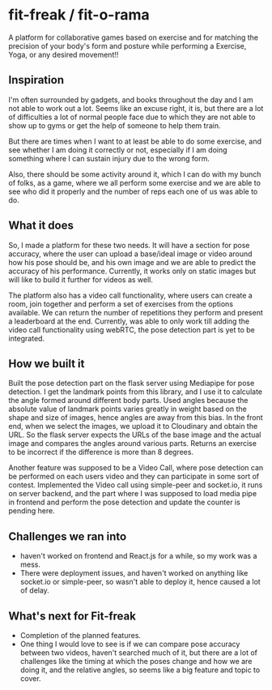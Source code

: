 # fit-freak / fit-o-rama

A platform for collaborative games based on exercise and for matching the precision of your body's form and posture while performing a Exercise, Yoga, or any desired movement!!

## Inspiration

I'm often surrounded by gadgets, and books throughout the day and I am not able to work out a lot. Seems like an excuse right, it is, but there are a lot of difficulties a lot of normal people face due to which they are not able to show up to gyms or get the help of someone to help them train.

But there are times when I want to at least be able to do some exercise, and see whether I am doing it correctly or not, especially if I am doing something where I can sustain injury due to the wrong form.

Also, there should be some activity around it, which I can do with my bunch of folks, as a game, where we all perform some exercise and we are able to see who did it properly and the number of reps each one of us was able to do.

## What it does

So, I made a platform for these two needs. It will have a section for pose accuracy, where the user can upload a base/ideal image or video around how his pose should be, and his own image and we are able to predict the accuracy of his performance. Currently, it works only on static images but will like to build it further for videos as well.

The platform also has a video call functionality, where users can create a room, join together and perform a set of exercises from the options available. We can return the number of repetitions they perform and present a leaderboard at the end. Currently, was able to only work till adding the video call functionality using webRTC, the pose detection part is yet to be integrated.

## How we built it

Built the pose detection part on the flask server using Mediapipe for pose detection. I get the landmark points from this library, and I use it to calculate the angle formed around different body parts. Used angles because the absolute value of landmark points varies greatly in weight based on the shape and size of images, hence angles are away from this bias.
In the front end, when we select the images, we upload it to Cloudinary and obtain the URL. So the flask server expects the URLs of the base image and the actual image and compares the angles around various parts. Returns an exercise to be incorrect if the difference is more than 8 degrees.

Another feature was supposed to be a Video Call, where pose detection can be performed on each users video and they can participate in some sort of contest. Implemented the Video call using simple-peer and socket.io, it runs on server backend, and the part where I was supposed to load media pipe in frontend and perform the pose detection and update the counter is pending here.

## Challenges we ran into
* haven't worked on frontend and React.js for a while, so my work was a mess.
* There were deployment issues, and haven't worked on anything like socket.io or simple-peer, so wasn't able to deploy it, hence caused a lot of delay.

## What's next for Fit-freak

- Completion of the planned features.
- One thing I would love to see is if we can compare pose accuracy between two videos, haven't searched much of it, but there are a lot of challenges like the timing at which the poses change and how we are doing it, and the relative angles, so seems like a big feature and topic to cover.

